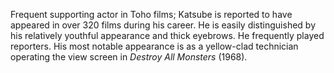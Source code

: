 <!-- Yoshio Katsube -->

Frequent supporting actor in Toho films; Katsube is reported to have appeared in over 320 films during his career. He is easily distinguished by his relatively youthful appearance and thick eyebrows. He frequently played reporters. His most notable appearance is as a yellow-clad technician operating the view screen in _Destroy All Monsters_ (1968).
